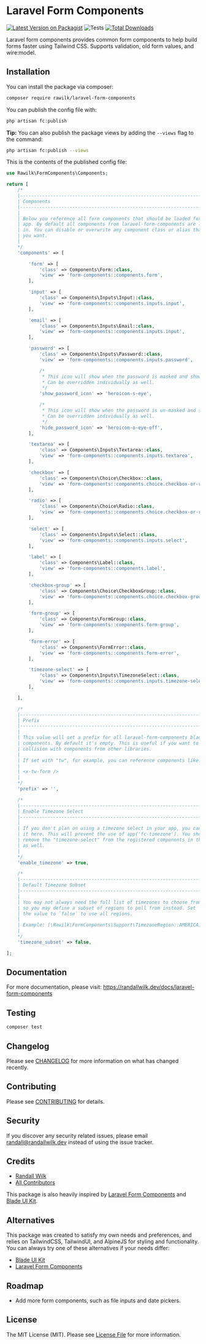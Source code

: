 # Laravel Form Components

[![Latest Version on Packagist](https://img.shields.io/packagist/v/rawilk/laravel-form-components.svg?style=flat-square)](https://packagist.org/packages/rawilk/laravel-form-components)
![Tests](https://github.com/rawilk/laravel-form-components/workflows/Tests/badge.svg?style=flat-square)
[![Total Downloads](https://img.shields.io/packagist/dt/rawilk/laravel-form-components.svg?style=flat-square)](https://packagist.org/packages/rawilk/laravel-form-components)

Laravel form components provides common form components to help build forms faster using Tailwind CSS. Supports validation, old form values, and wire:model.

## Installation

You can install the package via composer:

```bash
composer require rawilk/laravel-form-components
```

You can publish the config file with:
```bash
php artisan fc:publish
```

**Tip:** You can also publish the package views by adding the `--views` flag to the command:

```bash
php artisan fc:publish --views
```

This is the contents of the published config file:

```php
use Rawilk\FormComponents\Components;

return [
    /*
    |--------------------------------------------------------------------------
    | Components
    |--------------------------------------------------------------------------
    |
    | Below you reference all form components that should be loaded for your
    | app. By default all components from laravel-form-components are loaded
    | in. You can disable or overwrite any component class or alias that
    | you want.
    |
    */
    'components' => [

        'form' => [
            'class' => Components\Form::class,
            'view' => 'form-components::components.form',
        ],

        'input' => [
            'class' => Components\Inputs\Input::class,
            'view' => 'form-components::components.inputs.input',
        ],

        'email' => [
            'class' => Components\Inputs\Email::class,
            'view' => 'form-components::components.inputs.input',
        ],

        'password' => [
            'class' => Components\Inputs\Password::class,
            'view' => 'form-components::components.inputs.password',

            /*
             * This icon will show when the password is masked and show toggle is enabled.
             * Can be overridden individually as well.
             */
            'show_password_icon' => 'heroicon-s-eye',

            /*
             * This icon will show when the password is un-masked and show toggle is enabled.
             * Can be overridden individually as well.
             */
            'hide_password_icon' => 'heroicon-o-eye-off',
        ],

        'textarea' => [
            'class' => Components\Inputs\Textarea::class,
            'view' => 'form-components::components.inputs.textarea',
        ],

        'checkbox' => [
            'class' => Components\Choice\Checkbox::class,
            'view' => 'form-components::components.choice.checkbox-or-radio',
        ],

        'radio' => [
            'class' => Components\Choice\Radio::class,
            'view' => 'form-components::components.choice.checkbox-or-radio',
        ],

        'select' => [
            'class' => Components\Inputs\Select::class,
            'view' => 'form-components::components.inputs.select',
        ],

        'label' => [
            'class' => Components\Label::class,
            'view' => 'form-components::components.label',
        ],

        'checkbox-group' => [
            'class' => Components\Choice\CheckboxGroup::class,
            'view' => 'form-components::components.choice.checkbox-group',
        ],

        'form-group' => [
            'class' => Components\FormGroup::class,
            'view' => 'form-components::components.form-group',
        ],

        'form-error' => [
            'class' => Components\FormError::class,
            'view' => 'form-components::components.form-error',
        ],

        'timezone-select' => [
            'class' => Components\Inputs\TimezoneSelect::class,
            'view' => 'form-components::components.inputs.timezone-select',
        ],

    ],

    /*
    |--------------------------------------------------------------------------
    | Prefix
    |--------------------------------------------------------------------------
    |
    | This value will set a prefix for all laravel-form-components blade
    | components. By default it's empty. This is useful if you want to avoid
    | collision with components from other libraries.
    |
    | If set with "tw", for example, you can reference components like:
    |
    | <x-tw-form />
    |
    */
    'prefix' => '',

    /*
    |--------------------------------------------------------------------------
    | Enable Timezone Select
    |--------------------------------------------------------------------------
    |
    | If you don't plan on using a timezone select in your app, you can disable
    | it here. This will prevent the use of app('fc-timezone'). You should also
    | remove the "timezone-select" from the registered components in the config
    | as well.
    |
    */
    'enable_timezone' => true,

    /*
    |--------------------------------------------------------------------------
    | Default Timezone Subset
    |--------------------------------------------------------------------------
    |
    | You may not always need the full list of timezones to choose from,
    | so you may define a subset of regions to pull from instead. Set
    | the value to `false` to use all regions.
    |
    | Example: [\Rawilk\FormComponents\Support\TimezoneRegion::AMERICA]
    |
    */
    'timezone_subset' => false,

];
```

## Documentation

For more documentation, please visit: https://randallwilk.dev/docs/laravel-form-components

## Testing

``` bash
composer test
```

## Changelog

Please see [CHANGELOG](CHANGELOG.md) for more information on what has changed recently.

## Contributing

Please see [CONTRIBUTING](.github/CONTRIBUTING.md) for details.

## Security

If you discover any security related issues, please email randall@randallwilk.dev instead of using the issue tracker.

## Credits

- [Randall Wilk](https://github.com/rawilk)
- [All Contributors](../../contributors)

This package is also heavily inspired by [Laravel Form Components](https://github.com/protonemedia/laravel-form-components) and [Blade UI Kit](https://blade-ui-kit.com/).

## Alternatives

This package was created to satisfy my own needs and preferences, and relies on TailwindCSS, TailwindUI, and AlpineJS for styling and functionality. You can always
try one of these alternatives if your needs differ:

- [Blade UI Kit](https://blade-ui-kit.com/)
- [Laravel Form Components](https://github.com/protonemedia/laravel-form-components)

## Roadmap

- Add more form components, such as file inputs and date pickers.

## License

The MIT License (MIT). Please see [License File](LICENSE.md) for more information.

